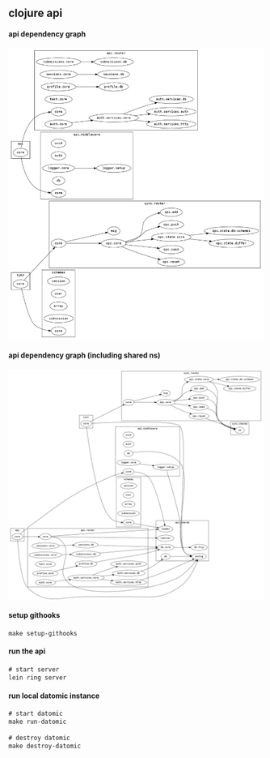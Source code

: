 
## clojure api

#### api dependency graph
![](ops/dev/ns-hierarchy.png)
#### api dependency graph (including shared ns)
![](ops/dev/ns-hierarchy-full.png)

#### setup githooks

    make setup-githooks    

#### run the api

    # start server
    lein ring server

#### run local datomic instance

    # start datomic
    make run-datomic

    # destroy datomic
    make destroy-datomic
